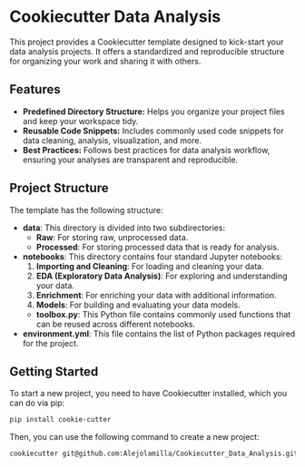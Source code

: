 # Cookiecutter Data Analysis

This project provides a Cookiecutter template designed to kick-start your data analysis projects. It offers a standardized and reproducible structure for organizing your work and sharing it with others.

## Features

- **Predefined Directory Structure:** Helps you organize your project files and keep your workspace tidy.
- **Reusable Code Snippets:** Includes commonly used code snippets for data cleaning, analysis, visualization, and more.
- **Best Practices:** Follows best practices for data analysis workflow, ensuring your analyses are transparent and reproducible.

## Project Structure

The template has the following structure:

- **data**: This directory is divided into two subdirectories:
  - **Raw**: For storing raw, unprocessed data.
  - **Processed**: For storing processed data that is ready for analysis.
- **notebooks**: This directory contains four standard Jupyter notebooks:
  1. **Importing and Cleaning**: For loading and cleaning your data.
  2. **EDA (Exploratory Data Analysis)**: For exploring and understanding your data.
  3. **Enrichment**: For enriching your data with additional information.
  4. **Models**: For building and evaluating your data models.
  - **toolbox.py**: This Python file contains commonly used functions that can be reused across different notebooks.
- **environment.yml**: This file contains the list of Python packages required for the project.

## Getting Started

To start a new project, you need to have Cookiecutter installed, which you can do via pip:

```bash
pip install cookie-cutter
```
Then, you can use the following command to create a new project:

```bash
cookiecutter git@github.com:Alejolamilla/Cookiecutter_Data_Analysis.git
```
